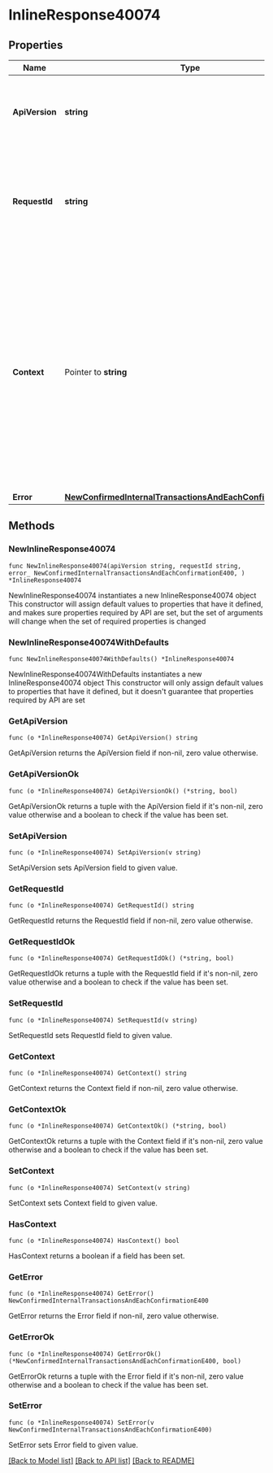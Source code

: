 # InlineResponse40074

## Properties

Name | Type | Description | Notes
------------ | ------------- | ------------- | -------------
**ApiVersion** | **string** | Specifies the version of the API that incorporates this endpoint. | 
**RequestId** | **string** | Defines the ID of the request. The &#x60;requestId&#x60; is generated by Crypto APIs and it&#39;s unique for every request. | 
**Context** | Pointer to **string** | In batch situations the user can use the context to correlate responses with requests. This property is present regardless of whether the response was successful or returned as an error. &#x60;context&#x60; is specified by the user. | [optional] 
**Error** | [**NewConfirmedInternalTransactionsAndEachConfirmationE400**](NewConfirmedInternalTransactionsAndEachConfirmationE400.md) |  | 

## Methods

### NewInlineResponse40074

`func NewInlineResponse40074(apiVersion string, requestId string, error_ NewConfirmedInternalTransactionsAndEachConfirmationE400, ) *InlineResponse40074`

NewInlineResponse40074 instantiates a new InlineResponse40074 object
This constructor will assign default values to properties that have it defined,
and makes sure properties required by API are set, but the set of arguments
will change when the set of required properties is changed

### NewInlineResponse40074WithDefaults

`func NewInlineResponse40074WithDefaults() *InlineResponse40074`

NewInlineResponse40074WithDefaults instantiates a new InlineResponse40074 object
This constructor will only assign default values to properties that have it defined,
but it doesn't guarantee that properties required by API are set

### GetApiVersion

`func (o *InlineResponse40074) GetApiVersion() string`

GetApiVersion returns the ApiVersion field if non-nil, zero value otherwise.

### GetApiVersionOk

`func (o *InlineResponse40074) GetApiVersionOk() (*string, bool)`

GetApiVersionOk returns a tuple with the ApiVersion field if it's non-nil, zero value otherwise
and a boolean to check if the value has been set.

### SetApiVersion

`func (o *InlineResponse40074) SetApiVersion(v string)`

SetApiVersion sets ApiVersion field to given value.


### GetRequestId

`func (o *InlineResponse40074) GetRequestId() string`

GetRequestId returns the RequestId field if non-nil, zero value otherwise.

### GetRequestIdOk

`func (o *InlineResponse40074) GetRequestIdOk() (*string, bool)`

GetRequestIdOk returns a tuple with the RequestId field if it's non-nil, zero value otherwise
and a boolean to check if the value has been set.

### SetRequestId

`func (o *InlineResponse40074) SetRequestId(v string)`

SetRequestId sets RequestId field to given value.


### GetContext

`func (o *InlineResponse40074) GetContext() string`

GetContext returns the Context field if non-nil, zero value otherwise.

### GetContextOk

`func (o *InlineResponse40074) GetContextOk() (*string, bool)`

GetContextOk returns a tuple with the Context field if it's non-nil, zero value otherwise
and a boolean to check if the value has been set.

### SetContext

`func (o *InlineResponse40074) SetContext(v string)`

SetContext sets Context field to given value.

### HasContext

`func (o *InlineResponse40074) HasContext() bool`

HasContext returns a boolean if a field has been set.

### GetError

`func (o *InlineResponse40074) GetError() NewConfirmedInternalTransactionsAndEachConfirmationE400`

GetError returns the Error field if non-nil, zero value otherwise.

### GetErrorOk

`func (o *InlineResponse40074) GetErrorOk() (*NewConfirmedInternalTransactionsAndEachConfirmationE400, bool)`

GetErrorOk returns a tuple with the Error field if it's non-nil, zero value otherwise
and a boolean to check if the value has been set.

### SetError

`func (o *InlineResponse40074) SetError(v NewConfirmedInternalTransactionsAndEachConfirmationE400)`

SetError sets Error field to given value.



[[Back to Model list]](../README.md#documentation-for-models) [[Back to API list]](../README.md#documentation-for-api-endpoints) [[Back to README]](../README.md)



